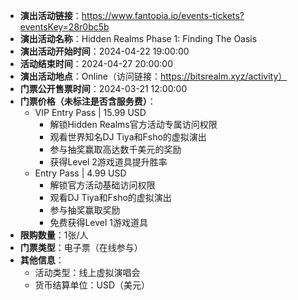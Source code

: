 - **演出活动链接**：https://www.fantopia.io/events-tickets?eventsKey=28r0bc5b
- **演出活动名称**：Hidden Realms Phase 1: Finding The Oasis
- **演出活动开始时间**：2024-04-22 19:00:00
- **活动结束时间**：2024-04-27 20:00:00
- **演出活动地点**：Online（访问链接：https://bitsrealm.xyz/activity）
- **门票公开售票时间**：2024-03-21 12:00:00
- **门票价格（未标注是否含服务费）**：
  - VIP Entry Pass | 15.99 USD
    - 解锁Hidden Realms官方活动专属访问权限
    - 观看世界知名DJ Tiya和Fsho的虚拟演出
    - 参与抽奖赢取高达数千美元的奖励
    - 获得Level 2游戏道具提升胜率
  - Entry Pass | 4.99 USD
    - 解锁官方活动基础访问权限
    - 观看DJ Tiya和Fsho的虚拟演出
    - 参与抽奖赢取奖励
    - 免费获得Level 1游戏道具
- **限购数量**：1张/人
- **门票类型**：电子票（在线参与）
- **其他信息**：
  - 活动类型：线上虚拟演唱会
  - 货币结算单位：USD（美元）